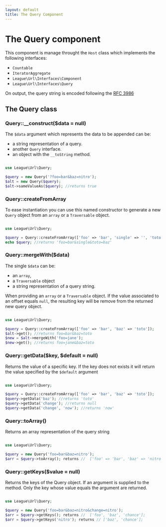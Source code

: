 ```yaml
---
layout: default
title: The Query Component
---
```


# The Query component

This component is manage throught the `Host` class which implements the following interfaces:

- `Countable`
- `IteratorAggregate`
- `League\Url\Interfaces\Component`
- `League\Url\Interfaces\Query`

<p class="message-info">On output, the query string is encoded following the <a href="http://www.faqs.org/rfcs/rfc3968" target="_blank">RFC 3986</a></p>

## The Query class

### Query::__construct($data = null)

The `$data` argument which represents the data to be appended can be:

- a string representation of a query.
- another `Query` interface.
- an object with the `__toString` method.

~~~php

use League\Url\Query;

$query = new Query('?foo=bar&baz=nitro');
$alt = new Query($query);
$alt->sameValueAs($query); //returns true
~~~

### Query::createFromArray

To ease instantiation you can use this named constructor to generate a new `Query` object from an `array` or a `Traversable` object.

~~~php

use League\Url\Query;

$query = Query::createFromArray(['foo' => 'bar', 'single' => '', 'toto' => 'baz']);
echo $query; //returns 'foo=bar&single&toto=baz'
~~~

### Query::mergeWith($data)

The single `$data` can be:

- an `array`,
- a `Traversable` object
- a string representation of a query string.

<p class="message-info">When providing an <code>array</code> or a <code>Traversable</code> object. If the value associated to an offset equals <code>null</code>, the resulting key will be remove from the returned new query object.</p>

~~~php

use League\Url\Query;

$query = Query::createFromArray(['foo' => 'bar', 'baz' => 'toto']);
$alt->get(); //returns foo=bar&baz=toto
$new = $alt->mergeWith('foo=jane');
$new->get(); //returns foo=jane&baz=toto
~~~

### Query::getData($key, $default = null)

Returns the value of a specific key. If the key does not exists it will return the value specified by the `$default` argument

~~~php

use League\Url\Query;

$query = Query::createFromArray(['foo' => 'bar', 'baz' => 'toto']);
$query->getData('baz'); //returns 'toto'
$query->getData('change'); //returns null
$query->getData('change', 'now'); //returns 'now'
~~~

### Query::toArray()

Returns an array representation of the query string

~~~php

use League\Url\Query;

$query = new Query('foo=bar&baz=nitro');
$arr = $query->toArray(); returns //  ['foo' => 'bar', 'baz' => 'nitro', ];
~~~

### Query::getKeys($value = null)

Returns the keys of the Query object. If an argument is supplied to the method. Only the key whose value equals the argument are returned.

~~~php

use League\Url\Query;

$query = new Query('foo=bar&baz=nitro&change=nitro');
$arr = $query->getKeys(); returns //  ['foo', 'baz', 'chance'];
$arr = $query->getKeys('nitro'); returns // ['baz', 'chance'];
~~~
